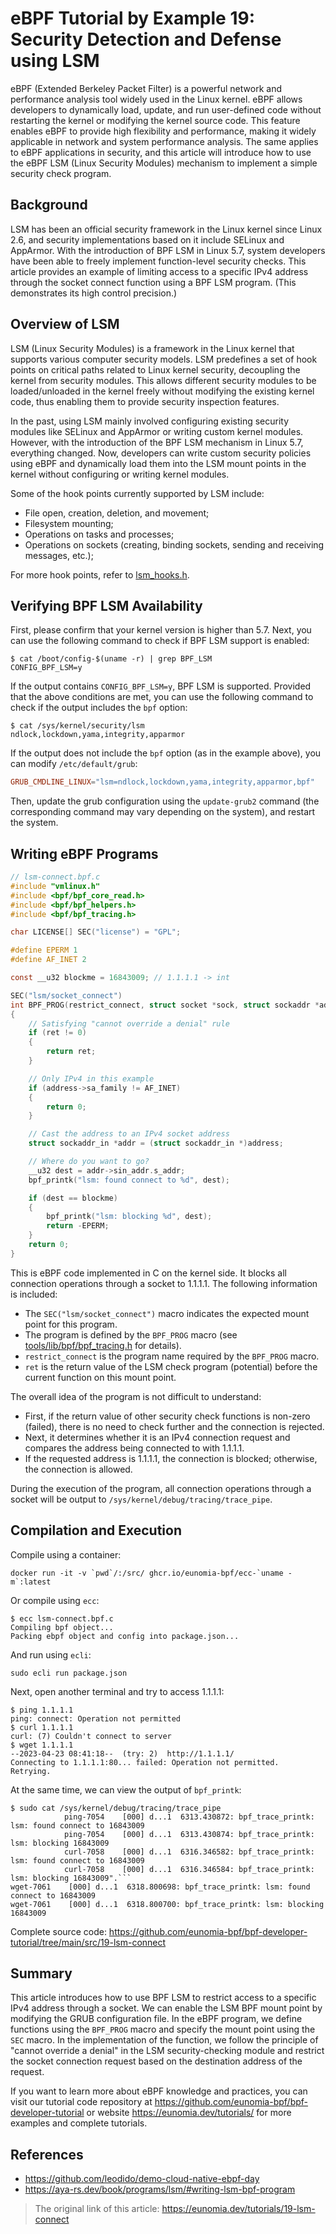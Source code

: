 # eBPF Tutorial by Example 19: Security Detection and Defense using LSM

eBPF (Extended Berkeley Packet Filter) is a powerful network and performance analysis tool widely used in the Linux kernel. eBPF allows developers to dynamically load, update, and run user-defined code without restarting the kernel or modifying the kernel source code. This feature enables eBPF to provide high flexibility and performance, making it widely applicable in network and system performance analysis. The same applies to eBPF applications in security, and this article will introduce how to use the eBPF LSM (Linux Security Modules) mechanism to implement a simple security check program.

## Background

LSM has been an official security framework in the Linux kernel since Linux 2.6, and security implementations based on it include SELinux and AppArmor. With the introduction of BPF LSM in Linux 5.7, system developers have been able to freely implement function-level security checks. This article provides an example of limiting access to a specific IPv4 address through the socket connect function using a BPF LSM program. (This demonstrates its high control precision.)

## Overview of LSM

LSM (Linux Security Modules) is a framework in the Linux kernel that supports various computer security models. LSM predefines a set of hook points on critical paths related to Linux kernel security, decoupling the kernel from security modules. This allows different security modules to be loaded/unloaded in the kernel freely without modifying the existing kernel code, thus enabling them to provide security inspection features.

In the past, using LSM mainly involved configuring existing security modules like SELinux and AppArmor or writing custom kernel modules. However, with the introduction of the BPF LSM mechanism in Linux 5.7, everything changed. Now, developers can write custom security policies using eBPF and dynamically load them into the LSM mount points in the kernel without configuring or writing kernel modules.

Some of the hook points currently supported by LSM include:

+ File open, creation, deletion, and movement;
+ Filesystem mounting;
+ Operations on tasks and processes;
+ Operations on sockets (creating, binding sockets, sending and receiving messages, etc.);

For more hook points, refer to [lsm_hooks.h](https://github.com/torvalds/linux/blob/master/include/linux/lsm_hooks.h).

## Verifying BPF LSM Availability

First, please confirm that your kernel version is higher than 5.7. Next, you can use the following command to check if BPF LSM support is enabled:

```console
$ cat /boot/config-$(uname -r) | grep BPF_LSM
CONFIG_BPF_LSM=y
```

If the output contains `CONFIG_BPF_LSM=y`, BPF LSM is supported. Provided that the above conditions are met, you can use the following command to check if the output includes the `bpf` option:

```console
$ cat /sys/kernel/security/lsm
ndlock,lockdown,yama,integrity,apparmor
```

If the output does not include the `bpf` option (as in the example above), you can modify `/etc/default/grub`:

```conf
GRUB_CMDLINE_LINUX="lsm=ndlock,lockdown,yama,integrity,apparmor,bpf"
```

Then, update the grub configuration using the `update-grub2` command (the corresponding command may vary depending on the system), and restart the system.

## Writing eBPF Programs

```C
// lsm-connect.bpf.c
#include "vmlinux.h"
#include <bpf/bpf_core_read.h>
#include <bpf/bpf_helpers.h>
#include <bpf/bpf_tracing.h>

char LICENSE[] SEC("license") = "GPL";

#define EPERM 1
#define AF_INET 2

const __u32 blockme = 16843009; // 1.1.1.1 -> int

SEC("lsm/socket_connect")
int BPF_PROG(restrict_connect, struct socket *sock, struct sockaddr *address, int addrlen, int ret)
{
    // Satisfying "cannot override a denial" rule
    if (ret != 0)
    {
        return ret;
    }

    // Only IPv4 in this example
    if (address->sa_family != AF_INET)
    {
        return 0;
    }

    // Cast the address to an IPv4 socket address
    struct sockaddr_in *addr = (struct sockaddr_in *)address;

    // Where do you want to go?
    __u32 dest = addr->sin_addr.s_addr;
    bpf_printk("lsm: found connect to %d", dest);

    if (dest == blockme)
    {
        bpf_printk("lsm: blocking %d", dest);
        return -EPERM;
    }
    return 0;
}
```

This is eBPF code implemented in C on the kernel side. It blocks all connection operations through a socket to 1.1.1.1. The following information is included:

+ The `SEC("lsm/socket_connect")` macro indicates the expected mount point for this program.
+ The program is defined by the `BPF_PROG` macro (see [tools/lib/bpf/bpf_tracing.h](https://git.kernel.org/pub/scm/linux/kernel/git/stable/linux.git/tree/tools/lib/bpf/bpf_tracing.h) for details).
+ `restrict_connect` is the program name required by the `BPF_PROG` macro.
+ `ret` is the return value of the LSM check program (potential) before the current function on this mount point.

The overall idea of the program is not difficult to understand:

+ First, if the return value of other security check functions is non-zero (failed), there is no need to check further and the connection is rejected.
+ Next, it determines whether it is an IPv4 connection request and compares the address being connected to with 1.1.1.1.
+ If the requested address is 1.1.1.1, the connection is blocked; otherwise, the connection is allowed.

During the execution of the program, all connection operations through a socket will be output to `/sys/kernel/debug/tracing/trace_pipe`.

## Compilation and Execution

Compile using a container:

```console
docker run -it -v `pwd`/:/src/ ghcr.io/eunomia-bpf/ecc-`uname -m`:latest
```

Or compile using `ecc`:

```console
$ ecc lsm-connect.bpf.c
Compiling bpf object...
Packing ebpf object and config into package.json...
```

And run using `ecli`:

```shell
sudo ecli run package.json
```

Next, open another terminal and try to access 1.1.1.1:

```console
$ ping 1.1.1.1
ping: connect: Operation not permitted
$ curl 1.1.1.1
curl: (7) Couldn't connect to server
$ wget 1.1.1.1
--2023-04-23 08:41:18--  (try: 2)  http://1.1.1.1/
Connecting to 1.1.1.1:80... failed: Operation not permitted.
Retrying.
```

At the same time, we can view the output of `bpf_printk`:

```console
$ sudo cat /sys/kernel/debug/tracing/trace_pipe
            ping-7054    [000] d...1  6313.430872: bpf_trace_printk: lsm: found connect to 16843009
            ping-7054    [000] d...1  6313.430874: bpf_trace_printk: lsm: blocking 16843009
            curl-7058    [000] d...1  6316.346582: bpf_trace_printk: lsm: found connect to 16843009
            curl-7058    [000] d...1  6316.346584: bpf_trace_printk: lsm: blocking 16843009".```
wget-7061    [000] d...1  6318.800698: bpf_trace_printk: lsm: found connect to 16843009
wget-7061    [000] d...1  6318.800700: bpf_trace_printk: lsm: blocking 16843009
```

Complete source code: <https://github.com/eunomia-bpf/bpf-developer-tutorial/tree/main/src/19-lsm-connect>

## Summary

This article introduces how to use BPF LSM to restrict access to a specific IPv4 address through a socket. We can enable the LSM BPF mount point by modifying the GRUB configuration file. In the eBPF program, we define functions using the `BPF_PROG` macro and specify the mount point using the `SEC` macro. In the implementation of the function, we follow the principle of "cannot override a denial" in the LSM security-checking module and restrict the socket connection request based on the destination address of the request.

If you want to learn more about eBPF knowledge and practices, you can visit our tutorial code repository at <https://github.com/eunomia-bpf/bpf-developer-tutorial> or website <https://eunomia.dev/tutorials/> for more examples and complete tutorials.

## References

+ <https://github.com/leodido/demo-cloud-native-ebpf-day>
+ <https://aya-rs.dev/book/programs/lsm/#writing-lsm-bpf-program>

> The original link of this article: <https://eunomia.dev/tutorials/19-lsm-connect>
